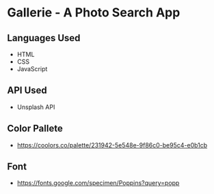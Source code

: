 # Gallerie - A Photo Search App

## Languages Used

- HTML
- CSS 
- JavaScript

## API Used
- Unsplash API

## Color Pallete
- https://coolors.co/palette/231942-5e548e-9f86c0-be95c4-e0b1cb

## Font
- https://fonts.google.com/specimen/Poppins?query=popp